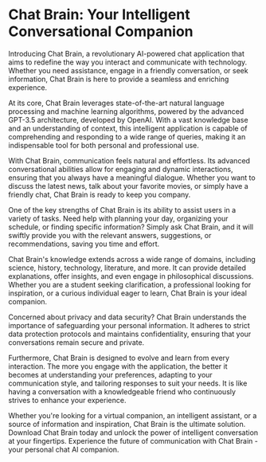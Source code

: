 # Chat Brain: Your Intelligent Conversational Companion

Introducing Chat Brain, a revolutionary AI-powered chat application that aims to redefine the way you interact and communicate with technology. Whether you need assistance, engage in a friendly conversation, or seek information, Chat Brain is here to provide a seamless and enriching experience.

At its core, Chat Brain leverages state-of-the-art natural language processing and machine learning algorithms, powered by the advanced GPT-3.5 architecture, developed by OpenAI. With a vast knowledge base and an understanding of context, this intelligent application is capable of comprehending and responding to a wide range of queries, making it an indispensable tool for both personal and professional use.

With Chat Brain, communication feels natural and effortless. Its advanced conversational abilities allow for engaging and dynamic interactions, ensuring that you always have a meaningful dialogue. Whether you want to discuss the latest news, talk about your favorite movies, or simply have a friendly chat, Chat Brain is ready to keep you company.

One of the key strengths of Chat Brain is its ability to assist users in a variety of tasks. Need help with planning your day, organizing your schedule, or finding specific information? Simply ask Chat Brain, and it will swiftly provide you with the relevant answers, suggestions, or recommendations, saving you time and effort.

Chat Brain's knowledge extends across a wide range of domains, including science, history, technology, literature, and more. It can provide detailed explanations, offer insights, and even engage in philosophical discussions. Whether you are a student seeking clarification, a professional looking for inspiration, or a curious individual eager to learn, Chat Brain is your ideal companion.

Concerned about privacy and data security? Chat Brain understands the importance of safeguarding your personal information. It adheres to strict data protection protocols and maintains confidentiality, ensuring that your conversations remain secure and private.

Furthermore, Chat Brain is designed to evolve and learn from every interaction. The more you engage with the application, the better it becomes at understanding your preferences, adapting to your communication style, and tailoring responses to suit your needs. It is like having a conversation with a knowledgeable friend who continuously strives to enhance your experience.

Whether you're looking for a virtual companion, an intelligent assistant, or a source of information and inspiration, Chat Brain is the ultimate solution. Download Chat Brain today and unlock the power of intelligent conversation at your fingertips. Experience the future of communication with Chat Brain - your personal chat AI companion.
